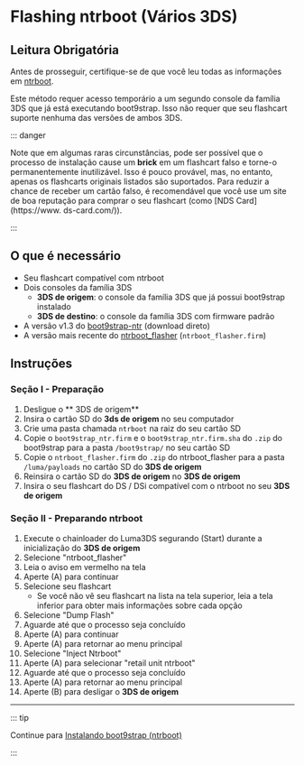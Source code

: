 # Flashing ntrboot (Vários 3DS)

## Leitura Obrigatória

Antes de prosseguir, certifique-se de que você leu todas as informações em [ntrboot](ntrboot).

Este método requer acesso temporário a um segundo console da família 3DS que já está executando boot9strap. Isso não requer que seu flashcart suporte nenhuma das versões de ambos 3DS.

::: danger

Note que em algumas raras circunstâncias, pode ser possível que o processo de instalação cause um **brick** em um flashcart falso e torne-o permanentemente inutilizável. Isso é pouco provável, mas, no entanto, apenas os flashcarts originais listados são suportados. Para reduzir a chance de receber um cartão falso, é recomendável que você use um site de boa reputação para comprar o seu flashcart (como [NDS Card](https://www. ds-card.com/)).

:::

## O que é necessário

- Seu flashcart compatível com ntrboot
- Dois consoles da família 3DS
  - **3DS de origem**: o console da família 3DS que já possui boot9strap instalado
  - **3DS de destino**: o console da família 3DS com firmware padrão
- A versão v1.3 do [boot9strap-ntr](https://github.com/SciresM/boot9strap/releases/download/1.3/boot9strap-1.3-ntr.zip) (download direto)
- A versão mais recente do [ntrboot_flasher](https://github.com/ntrteam/ntrboot_flasher/releases/latest) (`ntrboot_flasher.firm`)

## Instruções

### Seção I - Preparação

1. Desligue o \*\* 3DS de origem\*\*
2. Insira o cartão SD do **3ds de origem** no seu computador
3. Crie uma pasta chamada `ntrboot` na raiz do seu cartão SD
4. Copie o `boot9strap_ntr.firm` e o `boot9strap_ntr.firm.sha` do `.zip` do boot9strap para a pasta `/boot9strap/` no seu cartão SD
5. Copie o `ntrboot_flasher.firm` do `.zip` do ntrboot_flasher para a pasta `/luma/payloads` no cartão SD do **3DS de origem**
6. Reinsira o cartão SD do **3DS de origem** no **3DS de origem**
7. Insira o seu flashcart do DS / DSi compatível com o ntrboot no seu **3DS de origem**

### Seção II - Preparando ntrboot

1. Execute o chainloader do Luma3DS segurando (Start) durante a inicialização do **3DS de origem**
2. Selecione "ntrboot_flasher"
3. Leia o aviso em vermelho na tela
4. Aperte (A) para continuar
5. Selecione seu flashcart
   - Se você não vê seu flashcart na lista na tela superior, leia a tela inferior para obter mais informações sobre cada opção
6. Selecione "Dump Flash"
7. Aguarde até que o processo seja concluído
8. Aperte (A) para continuar
9. Aperte (A) para retornar ao menu principal
10. Selecione "Inject Ntrboot"
11. Aperte (A) para selecionar "retail unit ntrboot"
12. Aguarde até que o processo seja concluído
13. Aperte (A) para retornar ao menu principal
14. Aperte (B) para desligar o **3DS de origem**

___

::: tip

Continue para [Instalando boot9strap (ntrboot)](installing-boot9strap-\(ntrboot\))

:::
